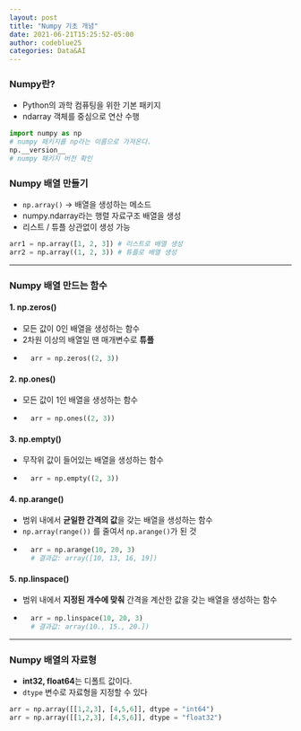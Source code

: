 ```yaml
---
layout: post
title: "Numpy 기초 개념"
date: 2021-06-21T15:25:52-05:00
author: codeblue25
categories: Data&AI
---
```


<h3>Numpy란?</h3>

- Python의 과학 컴퓨팅을 위한 기본 패키지
- ndarray 객체를 중심으로 연산 수행

```python
import numpy as np
# numpy 패키지를 np라는 이름으로 가져온다.
np.__version__
# numpy 패키지 버전 확인
```

<h3>Numpy 배열 만들기</h3>

- `np.array()` -> 배열을 생성하는 메소드
- numpy.ndarray라는 행렬 자료구조 배열을 생성
- 리스트 / 튜플 상관없이 생성 가능

```python
arr1 = np.array([1, 2, 3]) # 리스트로 배열 생성
arr2 = np.array((1, 2, 3)) # 튜플로 배열 생성
```

---

<h3>Numpy 배열 만드는 함수</h3>

<h4>1. np.zeros()</h4>

- 모든 값이 0인 배열을 생성하는 함수
- 2차원 이상의 배열일 땐 매개변수로 **튜플**
- ```python
    arr = np.zeros((2, 3))
  ```

<h4>2. np.ones()</h4>

- 모든 값이 1인 배열을 생성하는 함수
- ```python
    arr = np.ones((2, 3))
  ```

<h4>3. np.empty()</h4>

- 무작위 값이 들어있는 배열을 생성하는 함수
- ```python
    arr = np.empty((2, 3))
  ```

<h4>4. np.arange()</h4>

- 범위 내에서 **균일한 간격의 값**을 갖는 배열을 생성하는 함수
- `np.array(range())` 를 줄여서 `np.arange()`가 된 것
- ```python
    arr = np.arange(10, 20, 3)
    # 결과값: array([10, 13, 16, 19])
  ```

<h4>5. np.linspace()</h4>

- 범위 내에서 **지정된 개수에 맞춰** 간격을 계산한 값을 갖는 배열을 생성하는 함수
- ```python
    arr = np.linspace(10, 20, 3)
    # 결과값: array(10., 15., 20.])
  ```

---

<h3>Numpy 배열의 자료형</h3>

- **int32, float64**는 디폴트 값이다.
- `dtype` 변수로 자료형을 지정할 수 있다

```python
arr = np.array([[1,2,3], [4,5,6]], dtype = "int64")
arr = np.array([[1,2,3], [4,5,6]], dtype = "float32")
```
